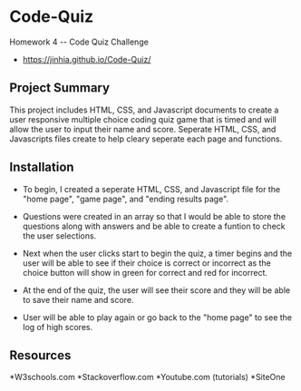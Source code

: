 # Code-Quiz
Homework 4 -- Code Quiz Challenge
  * https://jinhia.github.io/Code-Quiz/
## Project Summary

This project includes HTML, CSS, and Javascript documents to create a user responsive multiple choice coding quiz game that is timed and will allow the user to input their name and score. 
Seperate HTML, CSS, and Javascripts files create to help cleary seperate each page and functions. 


## Installation 

* To begin, I created a seperate HTML, CSS, and Javascript file for the "home page", "game page", and "ending results page".
* Questions were created in an array so that I would be able to store the questions along with answers and be able to create a funtion to check the user selections. 

* Next when the user clicks start to begin the quiz, a timer begins and the user will be able to see if their choice is correct or incorrect as the choice button will show in green for correct and red for incorrect.  

* At the end of the quiz, the user will see their score and they will be able to save their name and score. 

* User will be able to play again or go back to the "home page" to see the log of high scores. 

## Resources

*W3schools.com
*Stackoverflow.com
*Youtube.com (tutorials)
*SiteOne
